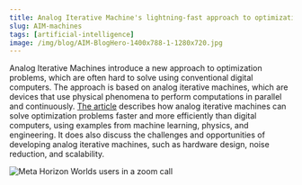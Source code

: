 ```yaml
---
title: Analog Iterative Machine's lightning-fast approach to optimization 
slug: AIM-machines
tags: [artificial-intelligence]
image: /img/blog/AIM-BlogHero-1400x788-1-1280x720.jpg
---
```


Analog Iterative Machines introduce a new approach to optimization problems, which are often hard to solve using conventional digital computers. The approach is based on analog iterative machines, which are devices that use physical phenomena to perform computations in parallel and continuously. [The article](https://www.microsoft.com/en-us/research/blog/unlocking-the-future-of-computing-the-analog-iterative-machines-lightning-fast-approach-to-optimization/) describes how analog iterative machines can solve optimization problems faster and more efficiently than digital computers, using examples from machine learning, physics, and engineering. It does also discuss the challenges and opportunities of developing analog iterative machines, such as hardware design, noise reduction, and scalability.

![Meta Horizon Worlds users in a zoom call](/img/blog/AIM-BlogHero-1400x788-1-1280x720.jpg)